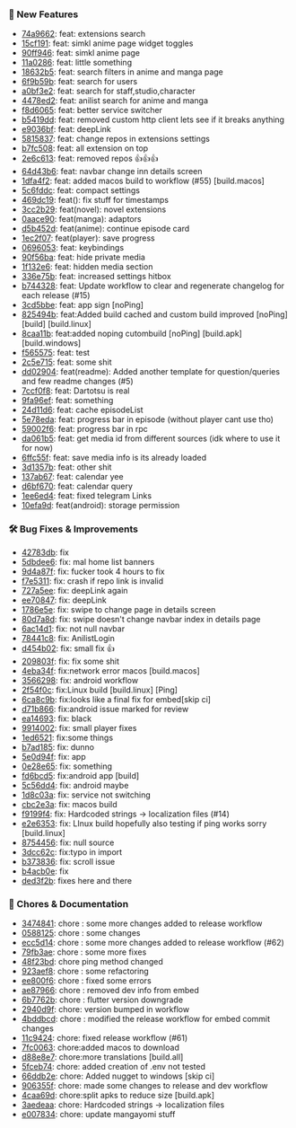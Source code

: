 

### 🎉 New Features
* [74a9662](https://github.com/grayankit/DantotsuRe/commit/74a9662): feat: extensions search
* [15cf191](https://github.com/grayankit/DantotsuRe/commit/15cf191): feat: simkl anime page widget toggles
* [90ff946](https://github.com/grayankit/DantotsuRe/commit/90ff946): feat: simkl anime page
* [11a0286](https://github.com/grayankit/DantotsuRe/commit/11a0286): feat: little something
* [18632b5](https://github.com/grayankit/DantotsuRe/commit/18632b5): feat: search filters in anime and manga page
* [6f9b59b](https://github.com/grayankit/DantotsuRe/commit/6f9b59b): feat: search for users
* [a0bf3e2](https://github.com/grayankit/DantotsuRe/commit/a0bf3e2): feat: search for staff,studio,character
* [4478ed2](https://github.com/grayankit/DantotsuRe/commit/4478ed2): feat: anilist search for anime and manga
* [f8d6065](https://github.com/grayankit/DantotsuRe/commit/f8d6065): feat: better service switcher
* [b5419dd](https://github.com/grayankit/DantotsuRe/commit/b5419dd): feat: removed custom http client lets see if it breaks anything
* [e9036bf](https://github.com/grayankit/DantotsuRe/commit/e9036bf): feat: deepLink
* [5815837](https://github.com/grayankit/DantotsuRe/commit/5815837): feat: change repos in extensions settings
* [b7fc508](https://github.com/grayankit/DantotsuRe/commit/b7fc508): feat: all extension on top
* [2e6c613](https://github.com/grayankit/DantotsuRe/commit/2e6c613): feat: removed repos 👍👍👍
* [64d43b6](https://github.com/grayankit/DantotsuRe/commit/64d43b6): feat: navbar change inn details screen
* [1dfa4f2](https://github.com/grayankit/DantotsuRe/commit/1dfa4f2): feat: added macos build to workflow (#55) [build.macos]
* [5c6fddc](https://github.com/grayankit/DantotsuRe/commit/5c6fddc): feat: compact settings
* [469dc19](https://github.com/grayankit/DantotsuRe/commit/469dc19): feat(): fix stuff for timestamps
* [3cc2b29](https://github.com/grayankit/DantotsuRe/commit/3cc2b29): feat(novel): novel extensions
* [0aace90](https://github.com/grayankit/DantotsuRe/commit/0aace90): feat(manga): adaptors
* [d5b452d](https://github.com/grayankit/DantotsuRe/commit/d5b452d): feat(anime): continue episode card
* [1ec2f07](https://github.com/grayankit/DantotsuRe/commit/1ec2f07): feat(player): save progress
* [0696053](https://github.com/grayankit/DantotsuRe/commit/0696053): feat: keybindings
* [90f56ba](https://github.com/grayankit/DantotsuRe/commit/90f56ba): feat: hide private media
* [1f132e6](https://github.com/grayankit/DantotsuRe/commit/1f132e6): feat: hidden media section
* [336e75b](https://github.com/grayankit/DantotsuRe/commit/336e75b): feat: increased settings hitbox
* [b744328](https://github.com/grayankit/DantotsuRe/commit/b744328): feat: Update workflow to clear and regenerate changelog for each release (#15)
* [3cd5bbe](https://github.com/grayankit/DantotsuRe/commit/3cd5bbe): feat: app sign [noPing]
* [825494b](https://github.com/grayankit/DantotsuRe/commit/825494b): feat:Added build cached and custom build improved [noPing] [build] [build.linux]
* [8caa11b](https://github.com/grayankit/DantotsuRe/commit/8caa11b): feat:added noping cutombuild [noPing] [build.apk] [build.windows]
* [f565575](https://github.com/grayankit/DantotsuRe/commit/f565575): feat: test
* [2c5e715](https://github.com/grayankit/DantotsuRe/commit/2c5e715): feat: some shit
* [dd02904](https://github.com/grayankit/DantotsuRe/commit/dd02904): feat(readme): Added another template for question/queries and few readme changes (#5)
* [7ccf0f8](https://github.com/grayankit/DantotsuRe/commit/7ccf0f8): feat: Dartotsu is real
* [9fa96ef](https://github.com/grayankit/DantotsuRe/commit/9fa96ef): feat: something
* [24d11d6](https://github.com/grayankit/DantotsuRe/commit/24d11d6): feat: cache episodeList
* [5e78eda](https://github.com/grayankit/DantotsuRe/commit/5e78eda): feat: progress bar in episode (without player cant use tho)
* [59002f6](https://github.com/grayankit/DantotsuRe/commit/59002f6): feat: progress bar in rpc
* [da061b5](https://github.com/grayankit/DantotsuRe/commit/da061b5): feat: get media id from different sources (idk where to use it for now)
* [6ffc55f](https://github.com/grayankit/DantotsuRe/commit/6ffc55f): feat: save media info is its already loaded
* [3d1357b](https://github.com/grayankit/DantotsuRe/commit/3d1357b): feat: other shit
* [137ab67](https://github.com/grayankit/DantotsuRe/commit/137ab67): feat: calendar yee
* [d6bf670](https://github.com/grayankit/DantotsuRe/commit/d6bf670): feat: calendar query
* [1ee6ed4](https://github.com/grayankit/DantotsuRe/commit/1ee6ed4): feat: fixed telegram Links
* [10efa9d](https://github.com/grayankit/DantotsuRe/commit/10efa9d): feat(android): storage permission

### 🛠️ Bug Fixes & Improvements
* [42783db](https://github.com/grayankit/DantotsuRe/commit/42783db): fix
* [5dbdee6](https://github.com/grayankit/DantotsuRe/commit/5dbdee6): fix: mal home list banners
* [9d4a87f](https://github.com/grayankit/DantotsuRe/commit/9d4a87f): fix: fucker took 4 hours to fix
* [f7e5311](https://github.com/grayankit/DantotsuRe/commit/f7e5311): fix: crash if repo link is invalid
* [727a5ee](https://github.com/grayankit/DantotsuRe/commit/727a5ee): fix: deepLink again
* [ee70847](https://github.com/grayankit/DantotsuRe/commit/ee70847): fix: deepLink
* [1786e5e](https://github.com/grayankit/DantotsuRe/commit/1786e5e): fix: swipe to change page in details screen
* [80d7a8d](https://github.com/grayankit/DantotsuRe/commit/80d7a8d): fix: swipe doesn't change navbar index in details page
* [6ac14d1](https://github.com/grayankit/DantotsuRe/commit/6ac14d1): fix: not null navbar
* [78441c8](https://github.com/grayankit/DantotsuRe/commit/78441c8): fix: AnilistLogin
* [d454b02](https://github.com/grayankit/DantotsuRe/commit/d454b02): fix: small fix 👍
* [209803f](https://github.com/grayankit/DantotsuRe/commit/209803f): fix: fix some shit
* [4eba34f](https://github.com/grayankit/DantotsuRe/commit/4eba34f): fix:network error macos [build.macos]
* [3566298](https://github.com/grayankit/DantotsuRe/commit/3566298): fix: android workflow
* [2f54f0c](https://github.com/grayankit/DantotsuRe/commit/2f54f0c): fix:Linux build [build.linux] [Ping]
* [6ca8c9b](https://github.com/grayankit/DantotsuRe/commit/6ca8c9b): fix:looks like a final fix for embed[skip ci]
* [d71b866](https://github.com/grayankit/DantotsuRe/commit/d71b866): fix:android issue marked for review
* [ea14693](https://github.com/grayankit/DantotsuRe/commit/ea14693): fix: black
* [9914002](https://github.com/grayankit/DantotsuRe/commit/9914002): fix: small player fixes
* [1ed6521](https://github.com/grayankit/DantotsuRe/commit/1ed6521): fix:some things
* [b7ad185](https://github.com/grayankit/DantotsuRe/commit/b7ad185): fix: dunno
* [5e0d94f](https://github.com/grayankit/DantotsuRe/commit/5e0d94f): fix: app
* [0e28e65](https://github.com/grayankit/DantotsuRe/commit/0e28e65): fix: something
* [fd6bcd5](https://github.com/grayankit/DantotsuRe/commit/fd6bcd5): fix:android app [build]
* [5c56dd4](https://github.com/grayankit/DantotsuRe/commit/5c56dd4): fix: android maybe
* [1d8c03a](https://github.com/grayankit/DantotsuRe/commit/1d8c03a): fix: service not switching
* [cbc2e3a](https://github.com/grayankit/DantotsuRe/commit/cbc2e3a): fix: macos build
* [f9199f4](https://github.com/grayankit/DantotsuRe/commit/f9199f4): fix: Hardcoded strings → localization files (#14)
* [e2e6353](https://github.com/grayankit/DantotsuRe/commit/e2e6353): fix: LInux build hopefully also testing if ping works sorry [build.linux]
* [8754456](https://github.com/grayankit/DantotsuRe/commit/8754456): fix: null source
* [3dcc62c](https://github.com/grayankit/DantotsuRe/commit/3dcc62c): fix:typo in import
* [b373836](https://github.com/grayankit/DantotsuRe/commit/b373836): fix: scroll issue
* [b4acb0e](https://github.com/grayankit/DantotsuRe/commit/b4acb0e): fix
* [ded3f2b](https://github.com/grayankit/DantotsuRe/commit/ded3f2b): fixes here and there

### 🧹 Chores & Documentation
* [3474841](https://github.com/grayankit/DantotsuRe/commit/3474841): chore : some more changes added to release workflow
* [0588125](https://github.com/grayankit/DantotsuRe/commit/0588125): chore : some changes
* [ecc5d14](https://github.com/grayankit/DantotsuRe/commit/ecc5d14): chore : some more changes added to release workflow  (#62)
* [79fb3ae](https://github.com/grayankit/DantotsuRe/commit/79fb3ae): chore : some more fixes
* [48f23bd](https://github.com/grayankit/DantotsuRe/commit/48f23bd): chore ping method changed
* [923aef8](https://github.com/grayankit/DantotsuRe/commit/923aef8): chore : some refactoring
* [ee800f6](https://github.com/grayankit/DantotsuRe/commit/ee800f6): chore : fixed some errors
* [ae87966](https://github.com/grayankit/DantotsuRe/commit/ae87966): chore : removed dev info from embed
* [6b7762b](https://github.com/grayankit/DantotsuRe/commit/6b7762b): chore : flutter version downgrade
* [2940d9f](https://github.com/grayankit/DantotsuRe/commit/2940d9f): chore: version bumped in workflow
* [4bddbcd](https://github.com/grayankit/DantotsuRe/commit/4bddbcd): chore : modified the release workflow for embed commit changes
* [11c9424](https://github.com/grayankit/DantotsuRe/commit/11c9424): chore: fixed release workflow (#61)
* [7fc0063](https://github.com/grayankit/DantotsuRe/commit/7fc0063): chore:added macos to download
* [d88e8e7](https://github.com/grayankit/DantotsuRe/commit/d88e8e7): chore:more translations [build.all]
* [5fceb74](https://github.com/grayankit/DantotsuRe/commit/5fceb74): chore: added creation of .env not tested
* [66ddb2e](https://github.com/grayankit/DantotsuRe/commit/66ddb2e): chore: Added nugget to windows [skip ci]
* [906355f](https://github.com/grayankit/DantotsuRe/commit/906355f): chore: made some changes to release and  dev workflow
* [4caa69d](https://github.com/grayankit/DantotsuRe/commit/4caa69d): chore:split apks to reduce size [build.apk]
* [3aedeaa](https://github.com/grayankit/DantotsuRe/commit/3aedeaa): chore: Hardcoded strings → localization files
* [e007834](https://github.com/grayankit/DantotsuRe/commit/e007834): chore: update mangayomi stuff

